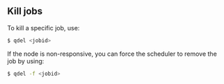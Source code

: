 ## Kill jobs

To kill a specific job, use:

```sh
$ qdel <jobid>
```

If the node is non-responsive, you can force the scheduler to remove the job by using:

```sh
$ qdel -f <jobid>
```
